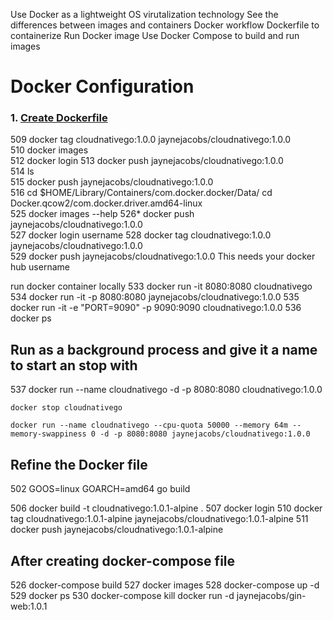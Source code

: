   
  Use Docker as a lightweight OS virutalization technology
  See the differences between images and containers
  Docker workflow
  Dockerfile to containerize
  Run Docker image
  Use Docker Compose to build and run images
  
  
  # Docker Configuration

 ### 1. [Create Dockerfile](Dockerfile)
  
  509  docker tag cloudnativego:1.0.0 jaynejacobs/cloudnativego:1.0.0	
  510  docker images	
  512  docker login	
  513  docker push jaynejacobs/cloudnativego:1.0.0	
  514  ls	
  515  docker push jaynejacobs/cloudnativego:1.0.0	
  516  cd $HOME/Library/Containers/com.docker.docker/Data/ cd Docker.qcow2/com.docker.driver.amd64-linux	
  525  docker images --help	
  526* docker push jaynejacobs/cloudnativego:1.0.0	
  527  docker login	username
  528  docker tag cloudnativego:1.0.0 jaynejacobs/cloudnativego:1.0.0	
  529  docker push jaynejacobs/cloudnativego:1.0.0	This needs your docker hub username

  run docker container locally
  533  docker run -it 8080:8080 cloudnativego
  534  docker run -it -p 8080:8080 jaynejacobs/cloudnativego:1.0.0
  535  docker run -it -e "PORT=9090" -p 9090:9090 cloudnativego:1.0.0
  536  docker ps

##  Run as a background process and give it a name to start an stop with
  537  docker run --name cloudnativego -d -p 8080:8080 cloudnativego:1.0.0  

    docker stop cloudnativego   

    docker run --name cloudnativego --cpu-quota 50000 --memory 64m --memory-swappiness 0 -d -p 8080:8080 jaynejacobs/cloudnativego:1.0.0


## Refine the Docker file 
  502  GOOS=linux GOARCH=amd64 go build

  506  docker build -t cloudnativego:1.0.1-alpine .
  507  docker login
  510  docker tag cloudnativego:1.0.1-alpine jaynejacobs/cloudnativego:1.0.1-alpine
  511  docker push jaynejacobs/cloudnativego:1.0.1-alpine
## After creating docker-compose file
  526  docker-compose build
  527  docker images
  528  docker-compose up -d
  529  docker ps
  530  docker-compose kill
docker run -d  jaynejacobs/gin-web:1.0.1